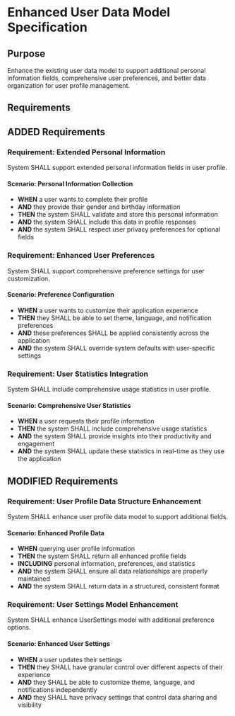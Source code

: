 # Enhanced User Data Model Specification

## Purpose
Enhance the existing user data model to support additional personal information fields, comprehensive user preferences, and better data organization for user profile management.

## Requirements

## ADDED Requirements

### Requirement: Extended Personal Information
System SHALL support extended personal information fields in user profile.

#### Scenario: Personal Information Collection
- **WHEN** a user wants to complete their profile
- **AND** they provide their gender and birthday information
- **THEN** the system SHALL validate and store this personal information
- **AND** the system SHALL include this data in profile responses
- **AND** the system SHALL respect user privacy preferences for optional fields

### Requirement: Enhanced User Preferences
System SHALL support comprehensive preference settings for user customization.

#### Scenario: Preference Configuration
- **WHEN** a user wants to customize their application experience
- **THEN** they SHALL be able to set theme, language, and notification preferences
- **AND** these preferences SHALL be applied consistently across the application
- **AND** the system SHALL override system defaults with user-specific settings

### Requirement: User Statistics Integration
System SHALL include comprehensive usage statistics in user profile.

#### Scenario: Comprehensive User Statistics
- **WHEN** a user requests their profile information
- **THEN** the system SHALL include comprehensive usage statistics
- **AND** the system SHALL provide insights into their productivity and engagement
- **AND** the system SHALL update these statistics in real-time as they use the application

## MODIFIED Requirements

### Requirement: User Profile Data Structure Enhancement
System SHALL enhance user profile data model to support additional fields.

#### Scenario: Enhanced Profile Data
- **WHEN** querying user profile information
- **THEN** the system SHALL return all enhanced profile fields
- **INCLUDING** personal information, preferences, and statistics
- **AND** the system SHALL ensure all data relationships are properly maintained
- **AND** the system SHALL return data in a structured, consistent format

### Requirement: User Settings Model Enhancement
System SHALL enhance UserSettings model with additional preference options.

#### Scenario: Enhanced User Settings
- **WHEN** a user updates their settings
- **THEN** they SHALL have granular control over different aspects of their experience
- **AND** they SHALL be able to customize theme, language, and notifications independently
- **AND** they SHALL have privacy settings that control data sharing and visibility